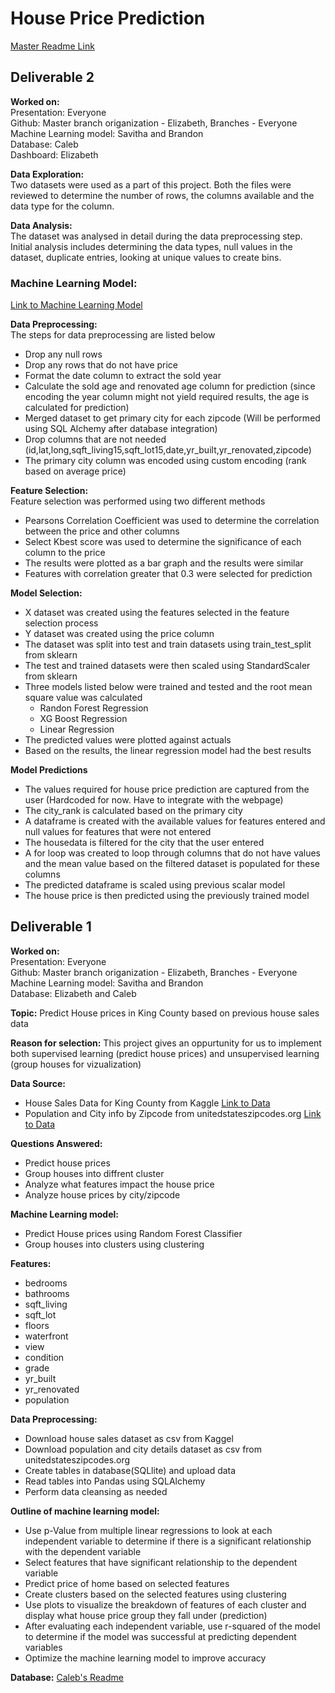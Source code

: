 # House Price Prediction

[Master Readme Link](https://github.com/ElizMishina/Data_analytics_Bootcamp_Project/tree/main)

## Deliverable 2  

**Worked on:**  
Presentation: Everyone  
Github: Master branch origanization - Elizabeth, Branches - Everyone  
Machine Learning model: Savitha and Brandon  
Database: Caleb  
Dashboard: Elizabeth  

**Data Exploration:**  
Two datasets were used as a part of this project. Both the files were reviewed to determine the number of rows, the columns available and the data type for the column.

**Data Analysis:**  
The dataset was analysed in detail during the data preprocessing step. Initial analysis includes determining the data types, null values in the dataset, duplicate entries, looking at unique values to create bins.

### Machine Learning Model:  

[Link to Machine Learning Model](https://github.com/ElizMishina/Data_analytics_Bootcamp_Project/blob/ssathya/Machine%20Learning%20Model/House_Price_Prediction_ML.ipynb)

**Data Preprocessing:**  
The steps for data preprocessing are listed below

* Drop any null rows
* Drop any rows that do not have price
* Format the date column to extract the sold year
* Calculate the sold age and renovated age column for prediction (since encoding the year column might not yield required results, the age is calculated for prediction)
* Merged dataset to get primary city for each zipcode (Will be performed using SQL Alchemy after database integration)
* Drop columns that are not needed (id,lat,long,sqft_living15,sqft_lot15,date,yr_built,yr_renovated,zipcode)
* The primary city column was encoded using custom encoding (rank based on average price)

**Feature Selection:**  
Feature selection was performed using two different methods

* Pearsons Correlation Coefficient was used to determine the correlation between the price and other columns
* Select Kbest score was used to determine the significance of each column to the price
* The results were plotted as a bar graph and the results were similar
* Features with correlation greater that 0.3 were selected for prediction

**Model Selection:**  

* X dataset was created using the features selected in the feature selection process
* Y dataset was created using the price column
* The dataset was split into test and train datasets using train_test_split from sklearn
* The test and trained datasets were then scaled using StandardScaler from sklearn
* Three models listed below were trained and tested and the root mean square value was calculated
    - Randon Forest Regression
    - XG Boost Regression
    - Linear Regression
* The predicted values were plotted against actuals
* Based on the results, the linear regression model had the best results

**Model Predictions**  

* The values required for house price prediction are captured from the user (Hardcoded for now. Have to integrate with the webpage)
* The city_rank is calculated based on the primary city
* A dataframe is created with the available values for features entered and null values for features that were not entered
* The housedata is filtered for the city that the user entered
* A for loop was created to loop through columns that do not have values and the mean value based on the filtered dataset is populated for these columns
* The predicted dataframe is scaled using previous scalar model
* The house price is then predicted using the previously trained model

## Deliverable 1

**Worked on:**  
Presentation: Everyone  
Github: Master branch origanization - Elizabeth, Branches - Everyone  
Machine Learning model: Savitha and Brandon  
Database: Elizabeth and Caleb  

**Topic:** Predict House prices in King County based on previous house sales data  

**Reason for selection:** This project gives an oppurtunity for us to implement both supervised learning (predict house prices) and unsupervised learning (group houses for vizualization)  

**Data Source:**  

- House Sales Data for King County from Kaggle [Link to Data](https://www.kaggle.com/achyutanandaparida/dataset%20from%20%20house%20sales%20in%20king%20county,%20usa)  
- Population and City info by Zipcode from unitedstateszipcodes.org [Link to Data](https://www.unitedstateszipcodes.org/wa/#zips-list)

**Questions Answered:**  

- Predict house prices  
- Group houses into diffrent cluster  
- Analyze what features impact the house price  
- Analyze house prices by city/zipcode

**Machine Learning model:**  

- Predict House prices using Random Forest Classifier  
- Group houses into clusters using clustering  

**Features:**

- bedrooms
- bathrooms
- sqft_living
- sqft_lot
- floors
- waterfront
- view
- condition
- grade
- yr_built
- yr_renovated
- population

**Data Preprocessing:**

- Download house sales dataset as csv from Kaggel
- Download population and city details dataset as csv from unitedstateszipcodes.org
- Create tables in database(SQLlite) and upload data
- Read tables into Pandas using SQLAlchemy
- Perform data cleansing as needed

**Outline of machine learning model:**

- Use p-Value from multiple linear regressions to look at each independent variable to determine if there is a significant relationship with the dependent variable
- Select features that have significant relationship to the dependent variable
- Predict price of home based on selected features
- Create clusters based on the selected features using clustering
- Use plots to visualize the breakdown of features of each cluster and display what house price group they fall under (prediction)
- After evaluating each independent variable, use r-squared of the model to determine if the model was successful at predicting dependent variables
- Optimize the machine learning model to improve accuracy

**Database:**
[Caleb's Readme](https://github.com/ElizMishina/Data_analytics_Bootcamp_Project/tree/Caleb)